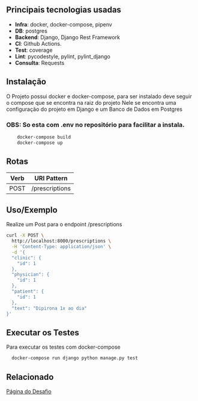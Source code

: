 

## Principais tecnologias usadas 
- **Infra**: docker, docker-compose, pipenv
- **DB**: postgres
- **Backend**: Django, Django Rest Framework
- **CI**: Github Actions.
- **Test**: coverage
- **Lint**: pycodestyle, pylint, pylint_django
- **Consulta**: Requests



## Instalação

O Projeto possui docker e docker-compose, para ser instalado deve seguir o compose que se encontra na raiz do projeto
Nele se encontra uma configuração do projeto em Django e um Banco de Dados em Postgres

### OBS: So esta com .env no repositório para facilitar a instala.

```bash 
    docker-compose build
    docker-compose up
```

## Rotas

|Verb  |URI Pattern              
:----:|-------------------------|
| POST  | /prescriptions

## Uso/Exemplo

Realize um Post para o endpoint /prescriptions 
```bash
curl -X POST \
  http://localhost:8000/prescriptions \
  -H 'Content-Type: application/json' \
  -d '{
  "clinic": {
    "id": 1
  },
  "physician": {
    "id": 1
  },
  "patient": {
    "id": 1
  },
  "text": "Dipirona 1x ao dia"
}'
```

  
## Executar os Testes

Para executar os testes com docker-compose

```bash
  docker-compose run django python manage.py test
```

  
## Relacionado


[Página do Desafio](https://github.com/iclinic/iclinic-python-challenge)

  